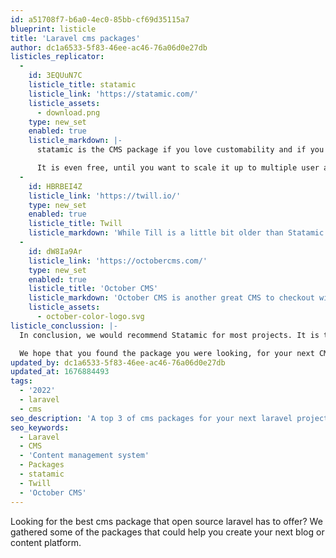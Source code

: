 ```yaml
---
id: a51708f7-b6a0-4ec0-85bb-cf69d35115a7
blueprint: listicle
title: 'Laravel cms packages'
author: dc1a6533-5f83-46ee-ac46-76a06d0e27db
listicles_replicator:
  -
    id: 3EQUuN7C
    listicle_title: statamic
    listicle_link: 'https://statamic.com/'
    listicle_assets:
      - download.png
    type: new_set
    enabled: true
    listicle_markdown: |-
      statamic is the CMS package if you love customability and if you want to have full control over what the output and inputs of your blog posts/articles look like. It is perfect for that and with its great documentation and even an full course on laracasts it great package that you should check out. 

      It is even free, until you want to scale it up to multiple user accounts / more features you will have to pay a price + a subscription after a year.
  -
    id: HBRBEI4Z
    listicle_link: 'https://twill.io/'
    type: new_set
    enabled: true
    listicle_title: Twill
    listicle_markdown: 'While Till is a little bit older than Statamic it has not gained as quite a following. It is still worth considering though. Its documentation is a great place to start. With it upcoming version 3 in beta as of writing (2022) the future of Twill seems to be bright!'
  -
    id: dW8Ia9Ar
    listicle_link: 'https://octobercms.com/'
    type: new_set
    enabled: true
    listicle_title: 'October CMS'
    listicle_markdown: 'October CMS is another great CMS to checkout with Laravel at its core, the CMS offers great documentation and an extensive Plugin & Themes support. These plugins allow you to leverage the community to get started faster.'
    listicle_assets:
      - october-color-logo.svg
listicle_conclussion: |-
  In conclusion, we would recommend Statamic for most projects. It is the most active one of the packages discussed on this page and it offers an insane amount of flexibility. 

  We hope that you found the package you were looking, for your next CMS project. Good luck!
updated_by: dc1a6533-5f83-46ee-ac46-76a06d0e27db
updated_at: 1676884493
tags:
  - '2022'
  - laravel
  - cms
seo_description: 'A top 3 of cms packages for your next laravel project, from free to paid.'
seo_keywords:
  - Laravel
  - CMS
  - 'Content management system'
  - Packages
  - statamic
  - Twill
  - 'October CMS'
---
```

Looking for the best cms package that open source laravel has to offer? We gathered some of the packages that could help you create your next blog or content platform.